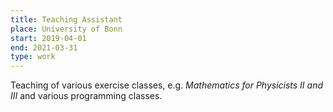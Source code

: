 ```yaml
---
title: Teaching Assistant
place: University of Bonn
start: 2019-04-01
end: 2021-03-31
type: work
---
```

Teaching of various exercise classes, e.g. _Mathematics for Physicists II and III_ and various programming classes.